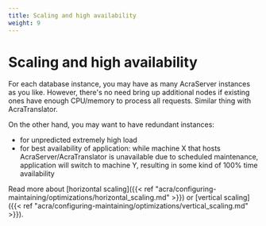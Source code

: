 ```yaml
---
title: Scaling and high availability
weight: 9
---
```


# Scaling and high availability

For each database instance, you may have as many AcraServer instances as you like.
However, there's no need bring up additional nodes if existing ones have enough CPU/memory to process all requests.
Similar thing with AcraTranslator.

On the other hand, you may want to have redundant instances:
* for unpredicted extremely high load
* for best availability of application: while machine X that hosts AcraServer/AcraTranslator is unavailable
  due to scheduled maintenance, application will switch to machine Y, resulting in some kind of 100% time availability

Read more about [horizontal scaling]({{< ref "acra/configuring-maintaining/optimizations/horizontal_scaling.md" >}})
or [vertical scaling]({{< ref "acra/configuring-maintaining/optimizations/vertical_scaling.md" >}}).
